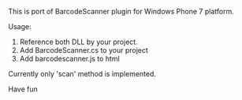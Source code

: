 This is port of BarcodeScanner plugin for Windows Phone 7 platform.

Usage:
1) Reference both DLL by your project.
2) Add BarcodeScanner.cs to your project
3) Add barcodescanner.js to html

Currently only 'scan' method is implemented.

Have fun
